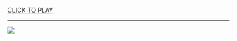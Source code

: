 
<a href="https://premium76.site?title=fighter_plane_games_unblocked&ref=13M">CLICK TO PLAY</a></h3>
<hr>

<a href="https://premium76.site?title=fighter_plane_games_unblocked&ref=13M"><img src="https://clearcache.store/games.png"></a>


